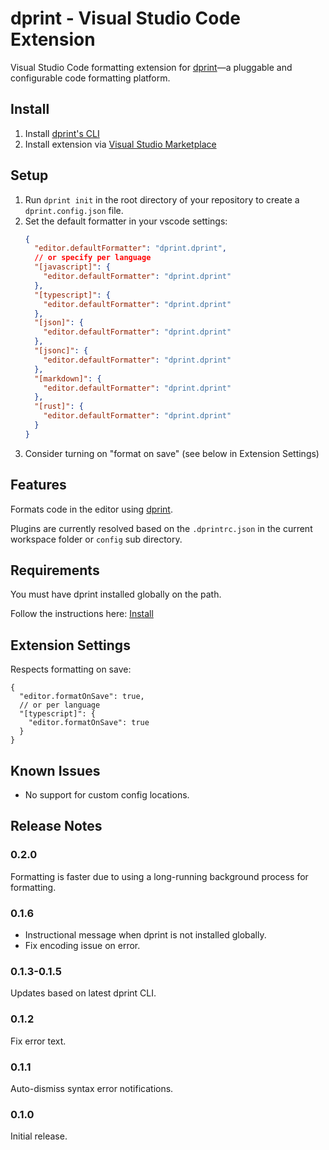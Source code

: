 # dprint - Visual Studio Code Extension

Visual Studio Code formatting extension for [dprint](https://dprint.dev/)—a pluggable and configurable code formatting platform.

## Install

1. Install [dprint's CLI](https://dprint.dev/install/)
2. Install extension via [Visual Studio Marketplace](https://marketplace.visualstudio.com/items?itemName=dprint.dprint)

## Setup

1. Run `dprint init` in the root directory of your repository to create a `dprint.config.json` file.
2. Set the default formatter in your vscode settings:
   ```json
   {
     "editor.defaultFormatter": "dprint.dprint",
     // or specify per language
     "[javascript]": {
       "editor.defaultFormatter": "dprint.dprint"
     },
     "[typescript]": {
       "editor.defaultFormatter": "dprint.dprint"
     },
     "[json]": {
       "editor.defaultFormatter": "dprint.dprint"
     },
     "[jsonc]": {
       "editor.defaultFormatter": "dprint.dprint"
     },
     "[markdown]": {
       "editor.defaultFormatter": "dprint.dprint"
     },
     "[rust]": {
       "editor.defaultFormatter": "dprint.dprint"
     }
   }
   ```
3. Consider turning on "format on save" (see below in Extension Settings)

## Features

Formats code in the editor using [dprint](https://dprint.dev/).

Plugins are currently resolved based on the `.dprintrc.json` in the current workspace folder or `config` sub directory.

## Requirements

You must have dprint installed globally on the path.

Follow the instructions here: [Install](https://dprint.dev/install/)

## Extension Settings

Respects formatting on save:

```jsonc
{
  "editor.formatOnSave": true,
  // or per language
  "[typescript]": {
    "editor.formatOnSave": true
  }
}
```

## Known Issues

- No support for custom config locations.

## Release Notes

### 0.2.0

Formatting is faster due to using a long-running background process for formatting.

### 0.1.6

- Instructional message when dprint is not installed globally.
- Fix encoding issue on error.

### 0.1.3-0.1.5

Updates based on latest dprint CLI.

### 0.1.2

Fix error text.

### 0.1.1

Auto-dismiss syntax error notifications.

### 0.1.0

Initial release.
